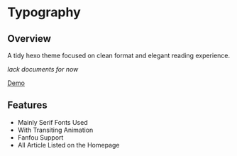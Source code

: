 # Typography
## Overview
A tidy hexo theme focused on clean format and elegant reading experience.

*lack documents for now*

[Demo](rapiz.me)

## Features

* Mainly Serif Fonts Used
* With Transiting Animation
* Fanfou Support
* All Article Listed on the Homepage
